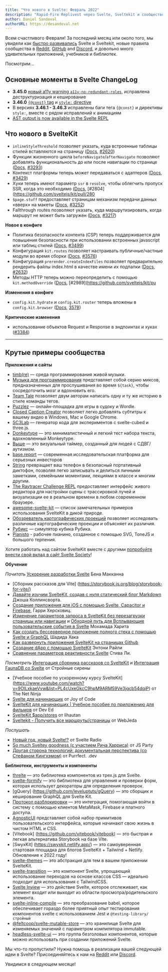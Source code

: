 ```yaml
---
title: "Что нового в Svelte: Февраль 2022"
description: "Rapid-Fire Replivest через Svelte, Sveltekit и сообщество"
author: Daniel Sandoval
authorURL: https://desandoval.net
---
```


Всем счастливого Февраля! За последний месяц или около того, мы увидели как [быстро развивались](accelerating-sveltes-development) Svelte и Sveltekit, новые правила сообщества в [Reddit](https://www.reddit.com/r/sveltejs/comments/s9n8ou/new_rules/), [GitHub](https://github.com/sveltejs/community/blob/main/CODE_OF_CONDUCT.md) and [Discord](https://discord.com/channels/457912077277855764/831611707667382303/935264550436102315), и довольно много удивительных приложений, учебников и библиотек.

Посмотрим...

## Основные моменты в Svelte ChangeLog
- **3.45.0** [новый a11y warning `a11y-no-redundant-roles`](https://svelte.dev/docs#accessibility-warnings-a11y-no-redundant-roles), исправлена деструктуризация и кеширование
- **3.46.0** [`{@const}` tag](https://svelte.dev/docs#template-syntax-const) и [`style:` directive](https://svelte.dev/docs#template-syntax-element-directives-style-property)
- В версиях **3.46.1 - 3.46.3** исправлены баги тега `{@const}` и директивы `style:`, вместе с рядом исправлений к анимациям
- [AST output is now available in the Svelte REPL](https://svelte.dev/repl/hello-world)

## Что нового в SvelteKit
- `inlineStyleThreshold` позволяет указать, куда встроенные таблицы стилей вставляются на страницу ([Docs](https://kit.svelte.dev/docs#configuration-inlinestylethreshold), [#2620](https://github.com/sveltejs/kit/pull/2620))
- Функции жизненного цикла `beforeNavigate`/`afterNavigate` позволяют добавлять функциональность до или после навигации по странице ([Docs](https://kit.svelte.dev/docs#modules-$app-navigation), [#3293](https://github.com/sveltejs/kit/pull/3293))
- Контекст платформы теперь может передаваться с адаптеров ([Docs](https://kit.svelte.dev/docs#adapters-supported-environments-platform-specific-context), [#3429](https://github.com/sveltejs/kit/pull/3429))
- Хуки теперь имеют параметр `ssr` в `resolve`, чтобы облегчить пропуск SSR, когда это необходимо ([Docs](https://kit.svelte.dev/docs#hooks-handle), [#2804](https://github.com/sveltejs/kit/pull/280
- `$page.stuff` предоставляет страницам механизм передачи данных «вверх» на макеты ([Docs](https://kit.svelte.dev/docs#loading-input-stuff), [#3252](https://github.com/sveltejs/kit/pull/3252))
- Fallthrough routes позволяют указать, куда маршрутизировать, когда маршрут не может быть загружен ([Docs](https://kit.svelte.dev/docs#routing-advanced-fallthrough-routes), [#3217](https://github.com/sveltejs/kit/pull/3217))

**Новое в конфиге**
- Политика безопасности контента (CSP) теперь поддерживается для повышения безопасности при использовании встроенных javascript или таблиц стилей ([Docs](https://kit.svelte.dev/docs#configuration-csp), [#3499](https://github.com/sveltejs/kit/pull/3499))
- Конфигурация `kit.routes` позволяет настраивать публичные/частные модули во время сборки ([Docs](https://kit.svelte.dev/docs#configuration-routes), [#3576](https://github.com/sveltejs/kit/pull/3576))
- Конфигурация `prerender.createIndexFiles` позволяет предварительно рендерить файлы index.html в качестве имени их подпапки ([Docs](https://kit.svelte.dev/docs#configuration-prerender), [#2632](https://github.com/sveltejs/kit/pull/2632))
- Методы HTTP теперь можно переопределить с помощью `kit.methodOverride` ([Docs](https://kit.svelte.dev/docs#routing-endpoints-http-method-overrides), [#2989](https://github.com/sveltejs/kit/pu

**Изменения в конфиге**
- `config.kit.hydrate` и `config.kit.router` теперь вложены в `config.kit.browser` ([Docs](https://kit.svelte.dev/docs#configuration-browser), [3578](https://github.com/sveltejs/kit/pull/3578))

**Критические изменения**
- использование объектов Request и Response в эндпоинтах и хуках ([#3384](https://github.com/sveltejs/kit/pull/3384))


---

## Крутые примеры сообщества

**Приложения и сайты**
- [timb(re)](https://paullj.github.io/timb) — среда программирования живой музыки.
- [Музыка для программирования](https://musicforprogramming.net/latest/) представляет собой серию миксов, предназначенных для прослушивания во время `${task}`, чтобы сосредоточить мозг и вдохновить его.
- [Team Tale](https://teamtale.app/) позволяет двум авторам написать одну и ту же историю в стиле команды тегов.
- [Puzzlez](https://www.puzzlez.io/) — онлайн-площадка для игры в судоку и Wordle.
- [Closed Caption Creator](https://www.closedcaptioncreator.com/) позволяет легко добавлять субтитры к вашему видео в Windows, Mac и Google Chrome.
- [SC3Lab](https://sc3-lab.netlify.app/) — генератор кода для экспериментов с svelte-cubed и three.js.
- [Donkeytype](https://github.com/0ql/Donkeytype) — это минималистичный и легкий тест набора текста, вдохновленный Monkeytype.
- [Выше](https://above.silas.pro/) — это визуальный таймер, созданный для людей с СДВГ/аутизмом.
- [base.report](https://base.report/) — современная исследовательская платформа для серьезных инвесторов
- [String](https://string.kampsy.xyz/) превращает ваш телефон в безопасный портативный диктофон, позволяя легко записывать и делиться личными заметками, семейными моментами, лекциями в классе и многим другим.
- [The Raytracer Challenge REPL](https://github.com/jakobwesthoff/the_raytracer_challenge_repl) предоставляет интерфейс живого редактора для настройки сцены с трассировкой лучей и визуализации ее в реальном времени в любом современном браузере.
- [awesome-svelte-kit](https://github.com/janosh/awesome-svelte-kit) — список замечательных примеров использования SvelteKit в дикой природе.
- [Обозреватель картографических проекций](https://www.geo-projections.com/) позволяет исследовать различные картографические проекции и объясняет их различия.
- [Рубикс](https://github.com/MeharGaur/rubiks) — симулятор кубика Рубика.
- [Pianisto](https://pianisto.net/) - рабочее пианино, созданное с помощью SVG, ToneJS и большого терпения.

Хотите работать над сайтом SvelteKit вместе с другими [попробуйте внести свой вклад в сайт Svelte Society](https://github.com/svelte-society/sveltesociety-2021/issues)!


**Обучение**

_Почитать_
[Ускорение разработки Svelte](https://svelte.dev/blog/accelerating-sveltes-development) Бена Макканна
- [Сборник рассказов для Vite] (https://storybook.js.org/blog/storybook-for-vite/)
- [Давайте изучим SvelteKit, создав с нуля статический блог Markdown](https://joshcollinsworth.com/blog/build-static-sveltekit-markdown-blog) Джоша Коллинсворта.
- [Создание приложения для iOS с помощью Svelte, Capacitor и Firebase](https://harryherskowitz.com/2022/01/05/tapedrop-app.html), Гарри Херсковиц.
- [Изменение параметров запроса в SvelteKit без перезагрузки страницы или навигации](https://dev.to/mohamadharith/mutating-query-params-in-sveltekit-without-page-reloads-or-navigations-2i2b) и [Обходной путь для Всплывающие пользовательские события в Svelte](https://dev.to/mohamadharith/workaround-for-bubbling-custom-events-in-svelte-3khk) Мохамада Харита
- [Как создать бессерверное приложение полного стека с помощью Svelte и GraphQL](https://dev.to/shadid12/how-to-build-a-full-stack-serverless-application-with-svelte-graphql-and-fauna-5427) Шадида Хака
- [Как развернуть приложения SvelteKit на страницах Github](https://sveltesaas.com/articles/sveltekit-github-pages-guide/)
- [Создание dApp с помощью SvelteKit](https://anthonyriley.org/2021/12/31/creating-a-dapp-with-sveltekit/) Энтони Райли
- [Сравнение параметров реактивности Svelte](https://opendirective.net/2022/01/06/comparing-svelte-reactivity-options/) Стива Ли.

_Посмотреть_
 [Интеграция сборника рассказов со SvelteKit](https://www.youtube.com/watch?v=Kc1ULlfyUcw) и [Интеграция FaunaDB со Svelte](https://www.youtube.com/watch?v=zaoLZc76uZM) от Стройные сирены
- [Учебное пособие по ускоренному курсу SvelteKit] (https://www.youtube.com/watch?v=9OlLxkaeVvw&list=PL4cUxeGkcC9hpM9ARM59Ve3jqcb54dqiP) от The Net Ninja
- [Svelte для начинающих](https://www.youtube.com/watch?v=BrkrOjknC_E&list=PLA9WiRZ-IS_ylnMYxIFCsZN6xVVSvLuHk) от Joy of Code
- [SvelteKit для начинающих | Учебное пособие по приложению для фильмов](https://www.youtube.com/watch?v=ydR_M0fw9Xc) от Dev Ed
- [SvelteKit $app/stores](https://www.youtube.com/watch?v=gBPhr1xbgaQ) от lihautan
- [Sveltekit - Получить все маршруты/страницы](https://www.youtube.com/watch?v=Y_NE2R3HuOU) от WebJeda

_Послушать_
- [Новый год, новый Svelte!?](https://share.transistor.fm/s/36212cdc) от Svelte Radio
- [So much Sveltey goodness (с участием Рича Харриса)](https://changelog.com/jsparty/205) от JS Party
- [Другая сторона технологий: документальная перспектива (со Стефаном Кингхэмом)](https://codingcat.dev/podcast/2-4-the-other-side-of-tech-a-documentarian-perspective) от Purrfect. .dev

**Библиотеки, инструменты и компоненты**
- [threlte](https://github.com/grischaerbe/threlte) — это библиотека компонентов из трех.js для Svelte.
- [svelte-formify](https://github.com/nodify-at/svelte-formify) — это библиотека для управления и проверки форм, которая использует декораторы для определения проверок.
- [gQuery] (https://github.com/leveluptuts/gQuery) — это сборщик и кеширование GraphQL для Svelte Kit.
- [Протокол разблокировки](https://github.com/novum-insights/sveltekit-unlock-firebase) — это интеграция, помогающая войти в систему с помощью клиентов MetaMask, Firebase и платного доступа.
- [AgnosticUI](https://github.com/AgnosticUI/agnosticui) представляет собой набор примитивов пользовательского интерфейса, которые начинают свою жизнь в чистом HTML и CSS.
- [Vitebook] (https://github.com/vitebook/vitebook) — это быстрая и легкая альтернатива Storybook на базе Vite.
- [SwyxKit] (https://swyxkit.netlify.app/) — это самоуверенная стартовая площадка для блогов SvelteKit + Tailwind + Netlify. Обновление к 2022 году!
- [svelte-themes](https://github.com/beynar/svelte-themes) — это абстракция для тем в вашем приложении SvelteKit.
- [svelte-transition](https://www.npmjs.com/package/svelte-transition) — это компонент Svelte, упрощающий использование переходов на основе классов CSS — идеально подходит для использования с TailwindCSS.
- [Svelte Inview](https://www.npmjs.com/package/svelte-inview) — это действие Svelte, которое отслеживает, как элемент входит или выходит из области просмотра/родительского элемента.
- [svelte-inline-compile](https://github.com/DockYard/svelte-inline-compile) — это преобразование babel, которое обеспечивает гораздо более приятный опыт тестирования компонентов svelte с использованием Jest и `@testing-library/ стройный`
- [@feltcoop/svelte-mutable-store](https://github.com/feltcoop/svelte-mutable-store) — это хранилище Svelte для изменяемых значений с параметром компилятора immutable.
- [headless-svelte-ui](https://www.npmjs.com/package/@bojalelabs/headless-svelte-ui) — это группа безголовых компонентов, которые можно использовать при создании приложений Svelte.

Мы что-то пропустили? Нужна помощь в реализации вашей следующей идеи в Svelte? Присоединяйтесь к нам на [Reddit](https://www.reddit.com/r/sveltejs/) или [Discord](https://discord.com/invite/yy75DKs).

Увидимся в следующем месяце!
